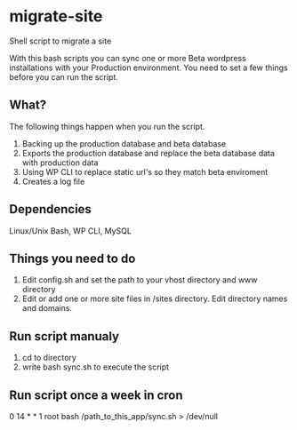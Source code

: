 # migrate-site
Shell script to migrate a site

With this bash scripts you can sync one or more Beta wordpress installations with your Production environment.
You need to set a few things before you can run the script.


## What?
The following things happen when you run the script.

1. Backing up the production database and beta database
2. Exports the production database and replace the beta database data with production data
3. Using WP CLI to replace static url's so they match beta enviroment
4. Creates a log file

## Dependencies
Linux/Unix Bash, WP CLI, MySQL

## Things you need to do
1. Edit config.sh and set the path to your vhost directory and www directory
2. Edit or add one or more site files in /sites directory. Edit directory names and domains.

## Run script manualy
1. cd to directory
2. write bash sync.sh to execute the script

## Run script once a week in cron
0 14 * * 1   root   bash /path_to_this_app/sync.sh > /dev/null
